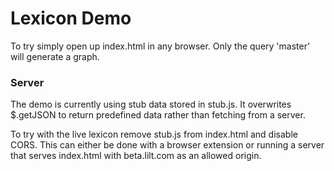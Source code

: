 # Lexicon Demo

To try simply open up index.html in any browser. Only the query 'master' will generate a graph.


### Server

The demo is currently using stub data stored in stub.js. It overwrites $.getJSON to return predefined data rather than fetching from a server.

To try with the live lexicon remove stub.js from index.html and disable CORS. This can either be done with a browser extension or running a server that serves index.html with beta.lilt.com as an allowed origin.
